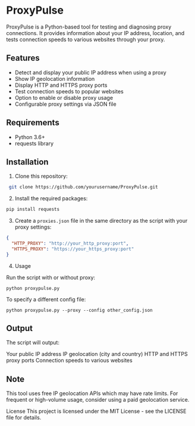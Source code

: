 # ProxyPulse

ProxyPulse is a Python-based tool for testing and diagnosing proxy connections. It provides information about your IP address, location, and tests connection speeds to various websites through your proxy.

## Features

- Detect and display your public IP address when using a proxy
- Show IP geolocation information
- Display HTTP and HTTPS proxy ports
- Test connection speeds to popular websites
- Option to enable or disable proxy usage
- Configurable proxy settings via JSON file

## Requirements

- Python 3.6+
- requests library

## Installation

1. Clone this repository:

```bash
 git clone https://github.com/yourusername/ProxyPulse.git
```

2. Install the required packages:

```bash
pip install requests
```

3. Create a `proxies.json` file in the same directory as the script with your proxy settings:

```json
{
  "HTTP_PROXY": "http://your_http_proxy:port",
  "HTTPS_PROXY": "https://your_https_proxy:port"
}
```

4. Usage

Run the script with or without proxy:

```
python proxypulse.py
```

To specify a different config file:

```
python proxypulse.py --proxy --config other_config.json
```

## Output
The script will output:

Your public IP address
IP geolocation (city and country)
HTTP and HTTPS proxy ports
Connection speeds to various websites


## Note
This tool uses free IP geolocation APIs which may have rate limits. For frequent or high-volume usage, consider using a paid geolocation service.


License
This project is licensed under the MIT License - see the LICENSE file for details.